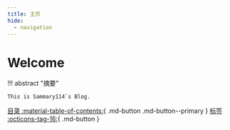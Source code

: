 ```yaml
---
title: 主页
hide:
  - navigation
---
```

# Welcome



!!! abstract "摘要"

    This is Sammary114`s Blog.

[目录 :material-table-of-contents:](toc){ .md-button .md-button--primary }
[标签 :octicons-tag-16:](tags){ .md-button }
